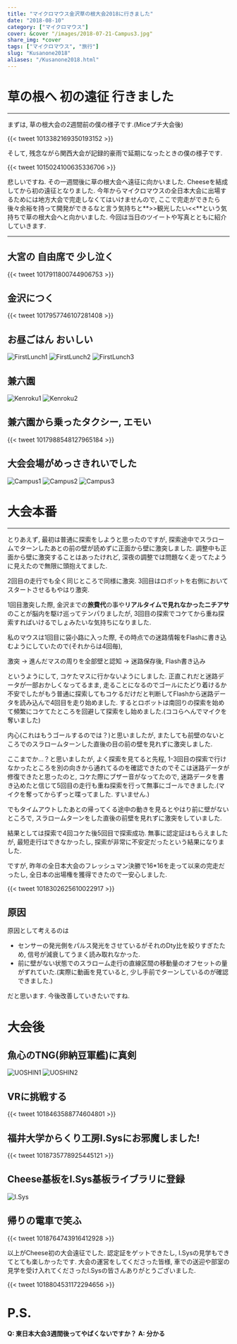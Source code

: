 ```yaml
---
title: "マイクロマウス金沢草の根大会2018に行きました"
date: "2018-08-10"
category: ["マイクロマウス"]
cover: &cover "/images/2018-07-21-Campus3.jpg"
share_img: *cover
tags: ["マイクロマウス", "旅行"]
slug: "Kusanone2018"
aliases: "/Kusanone2018.html"
---
```

# 草の根へ 初の遠征 行きました
-----------
まずは, 草の根大会の2週間前の僕の様子です.(Miceプチ大会後)

{{< tweet 1013382169350193152 >}}

そして, 残念ながら関西大会が記録的豪雨で延期になったときの僕の様子です.

{{< tweet 1015024100635336706 >}}

悲しいですね. その一週間後に草の根大会へ遠征に向かいました. Cheeseを結成してから初の遠征となりました.
今年からマイクロマウスの全日本大会に出場するためには地方大会で完走しなくてはいけませんので, ここで完走ができたら後々余裕を持って開発ができるなと言う気持ちと**>>観光したい<<**という気持ちで草の根大会へと向かいました.
今回は当日のツイートや写真とともに紹介していきます.

-----------
## 大宮の 自由席で 少し泣く
{{< tweet 1017911800744906753 >}}

## 金沢につく
{{< tweet 1017957746107281408 >}}

## お昼ごはん おいしい
![FirstLunch1](/images/2018-07-21-Nagahachi1.jpg)
![FirstLunch2](/images/2018-07-21-Nagahachi2.jpg)
![FirstLunch3](/images/2018-07-21-Nagahachi3.jpg)
## 兼六園
![Kenroku1](/images/2018-07-21-Kenroku1.jpg)
![Kenroku2](/images/2018-07-21-Kenroku2.jpg)

## 兼六園から乗ったタクシー, エモい
{{< tweet 1017988548127965184 >}}

## 大会会場がめっさきれいでした
![Campus1](/images/2018-07-21-Campus1.jpg)
![Campus2](/images/2018-07-21-Campus2.jpg)
![Campus3](/images/2018-07-21-Campus3.jpg)

# 大会本番

-----------------
とりあえず, 最初は普通に探索をしようと思ったのですが, 探索途中でスラロームでターンしたあとの前の壁が読めずに正面から壁に激突しました. 
調整中も正面から壁に激突することはあったけれど, 深夜の調整では問題なく走ってたように見えたので無限に頭抱えてました.

2回目の走行でも全く同じところで同様に激突. 3回目はロボットを右側においてスタートさせるもやはり激突.

1回目激突した際, 金沢までの**旅費代**の事や**リアルタイムで見れなかったニチアサ**のことが脳内を駆け巡ってテンパりましたが, 3回目の探索でコケてから重ね探索すればいけるでしょみたいな気持ちになりました.

私のマウスは1回目に袋小路に入った際, その時点での迷路情報をFlashに書き込むようにしていたので(それからは4回毎),

激突 -> 進んだマスの周りを全部壁と認知 -> 迷路保存後, Flash書き込み

というようにして, コケたマスに行かないようにしました. 正直これだと迷路データが一部おかしくなってるまま, 走ることになるのでゴールにたどり着けるか不安でしたがもう普通に探索してもコケるだけだと判断してFlashから迷路データを読み込んで4回目を走り始めました.
するとロボットは南回りの探索を始めて頻繁にコケてたところを回避して探索をし始めました.(ココらへんでマイクを奪いました)

内心(これはもうゴールするのでは？)と思いましたが, またしても前壁のないところでのスラロームターンした直後の目の前の壁を見れずに激突しました.

ここまでか...？と思いましたが, よく探索を見てると先程, 1-3回目の探索で行けなかったところを別の向きから通れてるのを確認できたのでそこは迷路データが修復できたと思ったのと, コケた際にブザー音がなってたので, 迷路データを書き込めたと信じて5回目の走行も重ね探索を行って無事にゴールできました.(マイクを奪ってからずっと喋ってました. すいません.)

でもタイムアウトしたあとの帰ってくる途中の動きを見るとやはり前に壁がないところで, スラロームターンをした直後の前壁を見れずに激突をしていました.

結果としては探索で4回コケた後5回目で探索成功. 無事に認定証はもらえましたが, 最短走行はできなかったし, 探索が非常に不安定だったという結果になりました.

ですが, 昨年の全日本大会のフレッシュマン決勝で16\*16を走って以来の完走だったし, 全日本の出場権を獲得できたので一安心しました.

{{< tweet 1018302625610022917 >}}

## 原因
原因として考えるのは

- センサーの発光側をパルス発光をさせているがそれのDty比を絞りすぎたため, 信号が減衰してうまく読み取れなかった.
- 前に壁がない状態でのスラローム走行の直線区間の移動量のオフセットの量がずれていた.(実際に動画を見ていると, 少し手前でターンしているのが確認できました.)

だと思います. 今後改善していきたいですね.

# 大会後

## 魚心のTNG(卵納豆軍艦)に真剣
![UOSHIN1](/images/2018-07-21-UOSHIN1.png)
![UOSHIN2](/images/2018-07-21-UOSHIN2.png)

## VRに挑戦する
{{< tweet 1018463588774604801 >}}

## 福井大学からくり工房I.Sysにお邪魔しました!
{{< tweet 1018735778925445121 >}}

## Cheese基板をI.Sys基板ライブラリに登録
![I.Sys](/images/2018-07-21-I.Sys.jpg)

## 帰りの電車で笑ふ
{{< tweet 1018764743916412928 >}}

以上がCheese初の大会遠征でした. 認定証をゲットできたし, I.Sysの見学もできてとても楽しかったです. 大会の運営をしてくださった皆様, 車での送迎や部室の見学を受け入れてくださったI.Sysの皆さんありがとうございました.

{{< tweet 1018804531172294656 >}}

# P.S.
**Q: 東日本大会3週間後ってやばくないですか？**
**A: 分かる**
